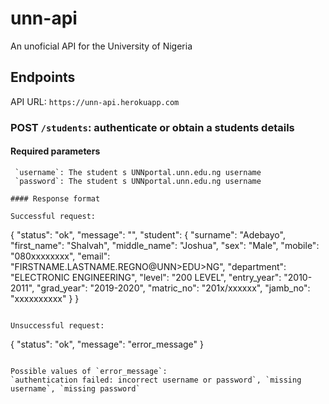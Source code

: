 # unn-api

An unoficial API for the University of Nigeria

## Endpoints

API URL: `https://unn-api.herokuapp.com`

### POST `/students`: authenticate or obtain a students details

#### Required parameters
```'
 `username`: The student s UNNportal.unn.edu.ng username
 `password`: The student s UNNportal.unn.edu.ng username

#### Response format

Successful request:
````
{
"status": "ok",
"message": "",
"student": {
    "surname": "Adebayo",
    "first_name": "Shalvah",
    "middle_name": "Joshua",
    "sex": "Male",
    "mobile": "080xxxxxxxx",
    "email": "FIRSTNAME.LASTNAME.REGNO@UNN>EDU>NG",
    "department": "ELECTRONIC ENGINEERING",
    "level": "200 LEVEL",
    "entry_year": "2010-2011",
    "grad_year": "2019-2020",
    "matric_no": "201x/xxxxxx",
    "jamb_no": "xxxxxxxxxx"
}
}
```

Unsuccessful request:
```
{
"status": "ok",
"message": "error_message"
}
```

Possible values of `error_message`:
`authentication failed: incorrect username or password`, `missing username`, `missing password`